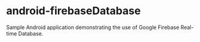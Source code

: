 # android-firebaseDatabase
Sample Android application demonstrating the use of Google Firebase Real-time Database.
